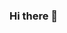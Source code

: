 ### Hi there 👋

<!--
**jotterdev/jotterdev** is a ✨ _special_ ✨ repository because its `README.md` (this file) appears on your GitHub profile.

Here are some ideas to get you started:

- I'm a nursing student in the university currently having my BSc Nursing, but I'm also very tech enthusiastic so I've started my tech journey to be a frontend developer someday.
- 🔭 I’m currently working on been a front end developer 
- 🌱 I’m currently learning html and css
- 👯 I’m looking to collaborate on ...
- 🤔 I’m looking for help with guidelines and roadmaps and if possible some courses to guide me through my quest to becoming a front end developer.
- 💬 Ask me about ...
- 📫 How to reach me: on Twitter, now X ; jotterdev
- 😄 Pronouns: He/him
- ⚡ Fun fact: ... 
-->
